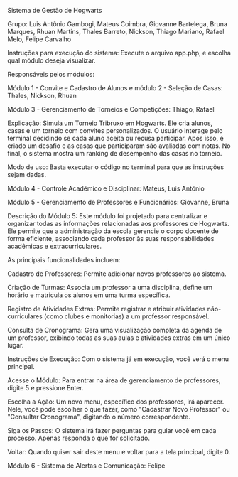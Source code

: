 Sistema de Gestão de Hogwarts

Grupo: Luis Antônio Gambogi, Mateus Coimbra, Giovanne Bartelega, Bruna Marques, Rhuan Martins, Thales Barreto, Nickson, Thiago Mariano, Rafael Melo, Felipe Carvalho

Instruções para execução do sistema:
Execute o arquivo app.php, e escolha qual módulo deseja visualizar.

Responsáveis pelos módulos:

Módulo 1 - Convite e Cadastro de Alunos e módulo 2 - Seleção de Casas: Thales, Nickson, Rhuan
 
Módulo 3 - Gerenciamento de Torneios e Competições: Thiago, Rafael

Explicação: Simula um Torneio Tribruxo em Hogwarts. Ele cria alunos, casas e um torneio com convites personalizados. O usuário interage pelo terminal decidindo se cada aluno aceita ou recusa participar. Após isso, é criado um desafio e as casas que participaram são avaliadas com notas. No final, o sistema mostra um ranking de desempenho das casas no torneio.

Modo de uso: Basta executar o código no terminal para que as instruções sejam dadas.

Módulo 4 - Controle Acadêmico e Disciplinar: Mateus, Luis Antônio

Módulo 5 - Gerenciamento de Professores e Funcionários: Giovanne, Bruna

Descrição do Módulo 5:
Este módulo foi projetado para centralizar e organizar todas as informações relacionadas aos professores de Hogwarts. Ele permite que a administração da escola gerencie o corpo docente de forma eficiente, associando cada professor às suas responsabilidades acadêmicas e extracurriculares.

As principais funcionalidades incluem:

Cadastro de Professores: Permite adicionar novos professores ao sistema.

Criação de Turmas: Associa um professor a uma disciplina, define um horário e matricula os alunos em uma turma específica.

Registro de Atividades Extras: Permite registrar e atribuir atividades não-curriculares (como clubes e monitorias) a um professor responsável.

Consulta de Cronograma: Gera uma visualização completa da agenda de um professor, exibindo todas as suas aulas e atividades extras em um único lugar.

Instruções de Execução:
Com o sistema já em execução, você verá o menu principal.

Acesse o Módulo: Para entrar na área de gerenciamento de professores, digite 5 e pressione Enter.

Escolha a Ação: Um novo menu, específico dos professores, irá aparecer. Nele, você pode escolher o que fazer, como "Cadastrar Novo Professor" ou "Consultar Cronograma", digitando o número correspondente.

Siga os Passos: O sistema irá fazer perguntas para guiar você em cada processo. Apenas responda o que for solicitado.

Voltar: Quando quiser sair deste menu e voltar para a tela principal, digite 0.

Módulo 6 - Sistema de Alertas e Comunicação: Felipe
